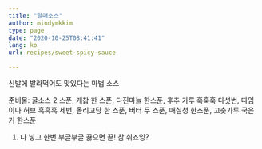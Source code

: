 ```yaml
---
title: "달매소스"
author: mindymkkim
type: page
date: "2020-10-25T08:41:41"
lang: ko
url: recipes/sweet-spicy-sauce

---
```


신발에 발라먹어도 맛있다는 마법 소스

준비물: 굴소스 2 스푼, 케찹 한 스푼, 다진마늘 한스푼, 후추 가루 훅훅훅 다섯번, 따임이나 허브 훅훅훅 세번, 올리고당 한 스푼, 버터 두 스푼, 매실청 한스푼, 고춧가루 국은거 한스푼 

1. 다 넣고 한번 부글부글 끓으면 끝! 참 쉬죠잉?
